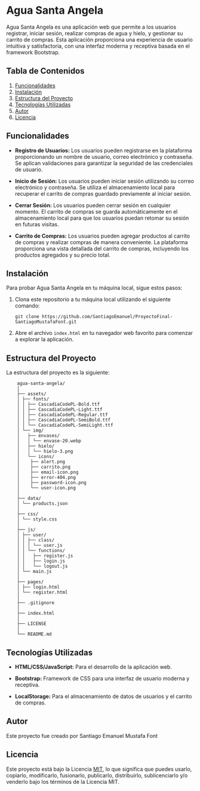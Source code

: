# Agua Santa Angela

Agua Santa Angela es una aplicación web que permite a los usuarios registrar, iniciar sesión, realizar compras de agua y hielo, y gestionar su carrito de compras. Esta aplicación proporciona una experiencia de usuario intuitiva y satisfactoria, con una interfaz moderna y receptiva basada en el framework Bootstrap.

## Tabla de Contenidos

1. [Funcionalidades](#funcionalidades)
2. [Instalación](#instalación)
3. [Estructura del Proyecto](#estructura-del-proyecto)
4. [Tecnologías Utilizadas](#tecnologías-utilizadas)
5. [Autor](#autor)
6. [Licencia](#licencia)

## Funcionalidades

- **Registro de Usuarios:** Los usuarios pueden registrarse en la plataforma proporcionando un nombre de usuario, correo electrónico y contraseña. Se aplican validaciones para garantizar la seguridad de las credenciales de usuario.
  
- **Inicio de Sesión:** Los usuarios pueden iniciar sesión utilizando su correo electrónico y contraseña. Se utiliza el almacenamiento local para recuperar el carrito de compras guardado previamente al iniciar sesión.
  
- **Cerrar Sesión:** Los usuarios pueden cerrar sesión en cualquier momento. El carrito de compras se guarda automáticamente en el almacenamiento local para que los usuarios puedan retomar su sesión en futuras visitas.
  
- **Carrito de Compras:** Los usuarios pueden agregar productos al carrito de compras y realizar compras de manera conveniente. La plataforma proporciona una vista detallada del carrito de compras, incluyendo los productos agregados y su precio total.

## Instalación

Para probar Agua Santa Angela en tu máquina local, sigue estos pasos:

1. Clona este repositorio a tu máquina local utilizando el siguiente comando:

    ```
    git clone https://github.com/SantiagoEmanuel/ProyectoFinal-SantiagoMustafaFont.git
    ```

2. Abre el archivo `index.html` en tu navegador web favorito para comenzar a explorar la aplicación.

## Estructura del Proyecto

La estructura del proyecto es la siguiente:

```project root
    agua-santa-angela/
    │
    ├── assets/
    │ ├── fonts/
    │ │ ├── CascadiaCodePL-Bold.ttf
    │ │ ├── CascadiaCodePL-Light.ttf
    │ │ ├── CascadiaCodePL-Regular.ttf
    │ │ ├── CascadiaCodePL-SemiBold.ttf
    │ │ └── CascadiaCodePL-SemiLight.ttf
    │ └── img/
    │   ├── envases/
    │   │ └── envase-20.webp
    │   ├── hielo/
    │   │ └── hielo-3.png
    │   └── icons/ 
    │    ├── alert.png
    │    ├── carrito.png
    │    ├── email-icon.png
    │    ├── error-404.png
    │    ├── password-icon.png
    │    └── user-icon.png
    │
    ├── data/
    │ └── products.json
    │
    ├── css/
    │ └── style.css
    │
    ├── js/
    │ ├── user/
    │ │ ├── class/
    │ │ │ └── user.js
    │ │ └── functions/
    │ │   ├── register.js
    │ │   ├── login.js
    │ │   └── logout.js
    │ └── main.js
    │
    ├── pages/
    │ ├── login.html
    │ └── register.html
    │
    ├── .gitignore
    │
    ├── index.html
    │
    ├── LICENSE
    │
    └── README.md
```

## Tecnologías Utilizadas

- **HTML/CSS/JavaScript:** Para el desarrollo de la aplicación web.
  
- **Bootstrap:** Framework de CSS para una interfaz de usuario moderna y receptiva.
  
- **LocalStorage:** Para el almacenamiento de datos de usuarios y el carrito de compras.

## Autor

Este proyecto fue creado por Santiago Emanuel Mustafa Font

## Licencia

Este proyecto está bajo la Licencia [MIT](LICENSE), lo que significa que puedes usarlo, copiarlo, modificarlo, fusionarlo, publicarlo, distribuirlo, sublicenciarlo y/o venderlo bajo los términos de la Licencia MIT.

